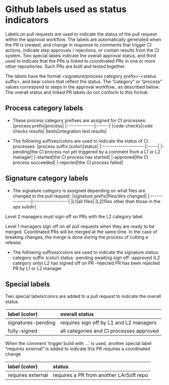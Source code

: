 Github labels used as status indicators
====================================================================================

Labels on pull requests are used to indicate the status of the pull request within the approval workflow. The labels are automatically generated when the PR is created, and change in response to comments that trigger CI actions, indicate step approvals / rejections, or contain results from the CI system. Two special labels indicate the overall approval status, and third used to indicate that the PRs is linked to coordinated PRs in one or more other repositories. Such PRs are built and tested together.

The labels have the format \<signature/process category prefix\>-\<status suffix\>, and bear colors that reflect the status. The “category” or “process” values correspond to steps in the approval workflow., as described below. The overall status and linked PR labels do not conform to this format.

Process category labels
----------------------------------------------------

-   These process category prefixes are assigned for CI processes:
    |process prefix|process|
    |:-------------|:------|
    |code-checks|code checks results|
    |tests|integration test results|

-   The following suffixes/colors are used to indicate the status of CI processes:
    |process suffix (color)|status|
    |:---------------------|:-----|
    |-pending|the CI process not yet triggered by a comment from a L1 or L2 manager|
    |-started|the CI process has started|
    |-approved|the CI process succeeded|
    |-rejected|the CI process failed|

Signature category labels
--------------------------------------------------------

-   The signature category is assigned depending on what files are changed in the pull request:
    |signature prefix|files/dirs changed|
    |:---------------|:-----------------|
    |L1|all files|
    |L2|files other than those in the ups subdir|

Level 2 managers must sign-off on PRs with the L2 category label.

Level 1 managers sign off on all pull requests when they are ready to be merged. Coordinated PRs will be merged at the same time. In the case of breaking changes, the merge is done during the process of cutting a release.

-   The following suffixes/colors are used to indicate the signature status:
    category suffix (color)
    status
    -pending
    awaiting sign off
    -approved
    (L2 category only) L2 has signed off on PR
    -rejected
    PR has been rejected PR by L1 or L2 manager

Special labels
----------------------------------

Two special labels/colors are added to a pull request to indicate the overall status.

|label (color)|overall status|
|:------------|:-------------|
|signatures-pending|requires sign off by L1 and L2 managers|
|fully-signed|all categories and CI processes approved|

When the comment ‘trigger build with …’ is used, another special label “requires external” is added to indicate this PR requires a coordinated change

|label (color)|status|
|:------------|:-----|
|requires external|requires a PR from another LArSoft repo|
